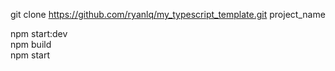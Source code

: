 git clone https://github.com/ryanlq/my_typescript_template.git  project_name

npm start:dev  
npm build  
npm start  

